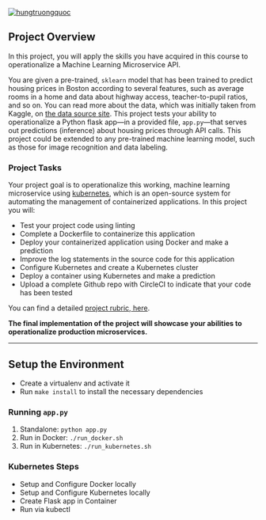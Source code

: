 [![hungtruongquoc](https://circleci.com/gh/hungtruongquoc/DevOps_Microservices.svg?style=svg)](https://app.circleci.com/pipelines/github/hungtruongquoc/DevOps_Microservices)

## Project Overview

In this project, you will apply the skills you have acquired in this course to operationalize a Machine Learning Microservice API.

You are given a pre-trained, `sklearn` model that has been trained to predict housing prices in Boston according to several features, such as average rooms in a home and data about highway access, teacher-to-pupil ratios, and so on. You can read more about the data, which was initially taken from Kaggle, on [the data source site](https://www.kaggle.com/c/boston-housing). This project tests your ability to operationalize a Python flask app—in a provided file, `app.py`—that serves out predictions (inference) about housing prices through API calls. This project could be extended to any pre-trained machine learning model, such as those for image recognition and data labeling.

### Project Tasks

Your project goal is to operationalize this working, machine learning microservice using [kubernetes](https://kubernetes.io/), which is an open-source system for automating the management of containerized applications. In this project you will:

- Test your project code using linting
- Complete a Dockerfile to containerize this application
- Deploy your containerized application using Docker and make a prediction
- Improve the log statements in the source code for this application
- Configure Kubernetes and create a Kubernetes cluster
- Deploy a container using Kubernetes and make a prediction
- Upload a complete Github repo with CircleCI to indicate that your code has been tested

You can find a detailed [project rubric, here](https://review.udacity.com/#!/rubrics/2576/view).

**The final implementation of the project will showcase your abilities to operationalize production microservices.**

---

## Setup the Environment

- Create a virtualenv and activate it
- Run `make install` to install the necessary dependencies

### Running `app.py`

1. Standalone: `python app.py`
2. Run in Docker: `./run_docker.sh`
3. Run in Kubernetes: `./run_kubernetes.sh`

### Kubernetes Steps

- Setup and Configure Docker locally
- Setup and Configure Kubernetes locally
- Create Flask app in Container
- Run via kubectl
